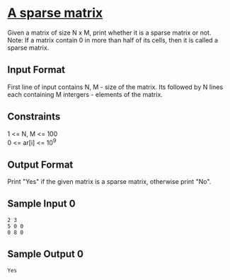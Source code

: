 # [A sparse matrix](https://www.hackerrank.com/contests/smart-interviews-basic/challenges/si-basic-a-sparse-matrix/problem)

Given a matrix of size N x M, print whether it is a sparse matrix or not.</br>
Note: If a matrix contain 0 in more than half of its cells, then it is called a sparse matrix.

## Input Format

First line of input contains N, M - size of the matrix. Its followed by N lines each containing M intergers - elements of the matrix.

## Constraints

1 <= N, M <= 100</br>
0 <= ar[i] <= 10<sup>9</sup>

## Output Format

Print "Yes" if the given matrix is a sparse matrix, otherwise print "No".

## Sample Input 0
```
2 3
5 0 0
0 8 0
```
## Sample Output 0
```
Yes
```